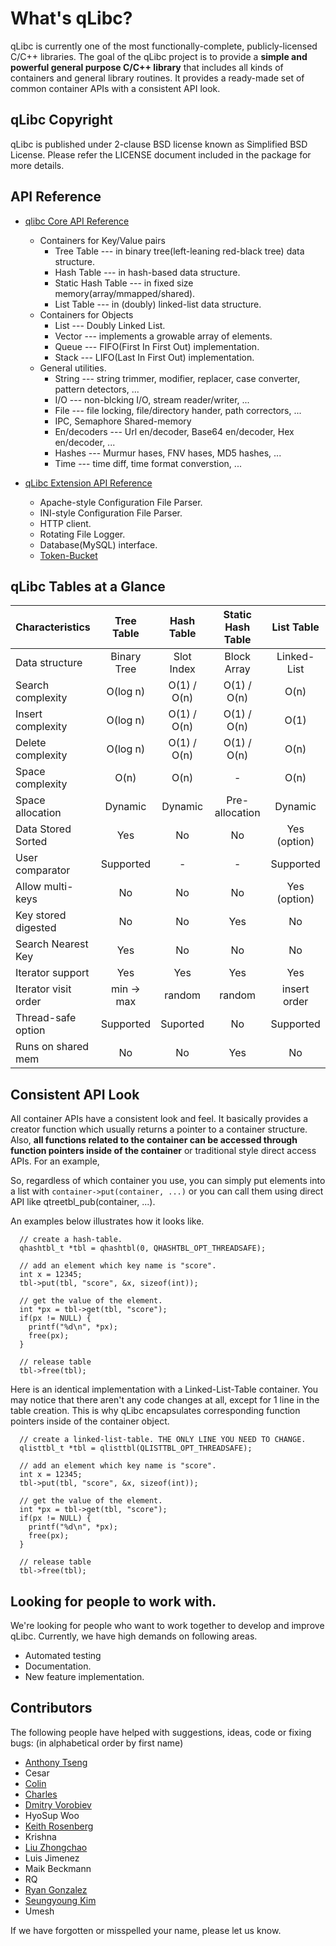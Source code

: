 What's qLibc?
=============

qLibc is currently one of the most functionally-complete, publicly-licensed
C/C++ libraries. The goal of the qLibc project is to provide a **simple and
powerful general purpose C/C++ library** that includes all kinds of containers
and general library routines. It provides a ready-made set of common container
APIs with a consistent API look.

## qLibc Copyright

qLibc is published under 2-clause BSD license known as Simplified BSD License.
Please refer the LICENSE document included in the package for more details.

## API Reference

* [qlibc Core API Reference](http://wolkykim.github.io/qlibc/doc/html/files.html)
  * Containers for Key/Value pairs
    * Tree Table --- in binary tree(left-leaning red-black tree) data structure.
    * Hash Table --- in hash-based data structure.
    * Static Hash Table --- in fixed size memory(array/mmapped/shared).
    * List Table --- in (doubly) linked-list data structure.
  * Containers for Objects
    * List --- Doubly Linked List.
    * Vector --- implements a growable array of elements.
    * Queue --- FIFO(First In First Out) implementation.
    * Stack --- LIFO(Last In First Out) implementation.
  * General utilities.
    * String --- string trimmer, modifier, replacer, case converter, pattern detectors, ...
    * I/O --- non-blcking I/O, stream reader/writer, ...
    * File --- file locking, file/directory hander, path correctors, ...
    * IPC, Semaphore Shared-memory
    * En/decoders --- Url en/decoder, Base64 en/decoder, Hex en/decoder, ...
    * Hashes --- Murmur hases, FNV hases, MD5 hashes, ...
    * Time --- time diff, time format converstion, ...

* [qLibc Extension API Reference](http://wolkykim.github.io/qlibc/doc/html/files.html)
  * Apache-style Configuration File Parser.
  * INI-style Configuration File Parser.
  * HTTP client.
  * Rotating File Logger.
  * Database(MySQL) interface.
  * [Token-Bucket](http://en.wikipedia.org/wiki/Token_bucket)

## qLibc Tables at a Glance

| Characteristics     | Tree Table   | Hash Table   |Static Hash Table| List Table   |
|:--------------------|:------------:|:------------:|:---------------:|:------------:|
| Data structure      | Binary Tree  | Slot Index   | Block Array     | Linked-List  |
| Search complexity   | O(log n)     | O(1) / O(n)  | O(1) / O(n)     | O(n)         |
| Insert complexity   | O(log n)     | O(1) / O(n)  | O(1) / O(n)     | O(1)         |
| Delete complexity   | O(log n)     | O(1) / O(n)  | O(1) / O(n)     | O(n)         |
| Space complexity    | O(n)         | O(n)         | -               | O(n)         |
| Space allocation    | Dynamic      | Dynamic      | Pre-allocation  | Dynamic      |
| Data Stored Sorted  | Yes          | No           | No              | Yes (option) |
| User comparator     | Supported    | -            | -               | Supported    |
| Allow multi-keys    | No           | No           | No              | Yes (option) |
| Key stored digested | No           | No           | Yes             | No           |
| Search Nearest Key  | Yes          | No           | No              | No           |
| Iterator support    | Yes          | Yes          | Yes             | Yes          |
| Iterator visit order| min -> max   | random       | random          | insert order |
| Thread-safe option  | Supported    | Suported     | No              | Supported    |
| Runs on shared mem  | No           | No           | Yes             | No           |

## Consistent API Look

All container APIs have a consistent look and feel. It basically provides
a creator function which usually returns a pointer to a container structure.
Also, **all functions related to the container can be accessed through function
pointers inside of the container** or traditional style direct access APIs.
For an example, 

So, regardless of which container you use, you can simply put elements into
a list with `container->put(container, ...)` or you can call them using
direct API like qtreetbl_pub(container, ...).

An examples below illustrates how it looks like.

~~~{.c}
  // create a hash-table.
  qhashtbl_t *tbl = qhashtbl(0, QHASHTBL_OPT_THREADSAFE);
  
  // add an element which key name is "score".
  int x = 12345;
  tbl->put(tbl, "score", &x, sizeof(int));
  
  // get the value of the element.
  int *px = tbl->get(tbl, "score");
  if(px != NULL) {
    printf("%d\n", *px);
    free(px);
  }
  
  // release table
  tbl->free(tbl);
~~~

Here is an identical implementation with a Linked-List-Table container.
You may notice that there aren't any code changes at all, except for 1 line
in the table creation. This is why qLibc encapsulates corresponding function
pointers inside of the container object.

~~~{.c}
  // create a linked-list-table. THE ONLY LINE YOU NEED TO CHANGE.
  qlisttbl_t *tbl = qlisttbl(QLISTTBL_OPT_THREADSAFE);
  
  // add an element which key name is "score".
  int x = 12345;
  tbl->put(tbl, "score", &x, sizeof(int));
  
  // get the value of the element.
  int *px = tbl->get(tbl, "score");
  if(px != NULL) {
    printf("%d\n", *px);             
    free(px);
  }
  
  // release table
  tbl->free(tbl);
~~~

## Looking for people to work with.

We're looking for people who want to work together to develop and improve qLibc.
Currently, we have high demands on following areas.

* Automated testing
* Documentation.
* New feature implementation.

## Contributors

The following people have helped with suggestions, ideas, code or fixing bugs:
(in alphabetical order by first name)

* [Anthony Tseng](https://github.com/darkdh)
* Cesar
* [Colin](https://github.com/colintd)
* [Charles](https://github.com/Charles0429)
* [Dmitry Vorobiev](https://github.com/demitsuri)
* HyoSup Woo
* [Keith Rosenberg](https://github.com/netpoetica)
* Krishna
* [Liu Zhongchao](https://github.com/haveTryTwo)
* Luis Jimenez
* Maik Beckmann
* RQ
* [Ryan Gonzalez](https://github.com/kirbyfan64)
* [Seungyoung Kim](https://github.com/wolkykim)
* Umesh

If we have forgotten or misspelled your name, please let us know.
